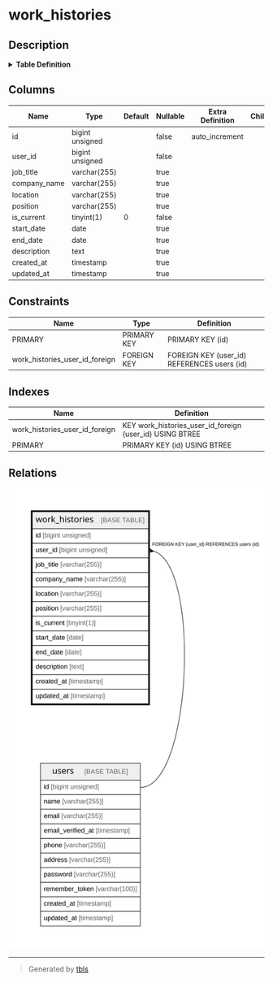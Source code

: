 # work_histories

## Description

<details>
<summary><strong>Table Definition</strong></summary>

```sql
CREATE TABLE `work_histories` (
  `id` bigint unsigned NOT NULL AUTO_INCREMENT,
  `user_id` bigint unsigned NOT NULL,
  `job_title` varchar(255) COLLATE utf8mb4_unicode_ci DEFAULT NULL,
  `company_name` varchar(255) COLLATE utf8mb4_unicode_ci DEFAULT NULL,
  `location` varchar(255) COLLATE utf8mb4_unicode_ci DEFAULT NULL,
  `position` varchar(255) COLLATE utf8mb4_unicode_ci DEFAULT NULL,
  `is_current` tinyint(1) NOT NULL DEFAULT '0',
  `start_date` date DEFAULT NULL,
  `end_date` date DEFAULT NULL,
  `description` text COLLATE utf8mb4_unicode_ci,
  `created_at` timestamp NULL DEFAULT NULL,
  `updated_at` timestamp NULL DEFAULT NULL,
  PRIMARY KEY (`id`),
  KEY `work_histories_user_id_foreign` (`user_id`),
  CONSTRAINT `work_histories_user_id_foreign` FOREIGN KEY (`user_id`) REFERENCES `users` (`id`) ON DELETE CASCADE
) ENGINE=InnoDB AUTO_INCREMENT=[Redacted by tbls] DEFAULT CHARSET=utf8mb4 COLLATE=utf8mb4_unicode_ci
```

</details>

## Columns

| Name | Type | Default | Nullable | Extra Definition | Children | Parents | Comment |
| ---- | ---- | ------- | -------- | ---------------- | -------- | ------- | ------- |
| id | bigint unsigned |  | false | auto_increment |  |  |  |
| user_id | bigint unsigned |  | false |  |  | [users](users.md) |  |
| job_title | varchar(255) |  | true |  |  |  |  |
| company_name | varchar(255) |  | true |  |  |  |  |
| location | varchar(255) |  | true |  |  |  |  |
| position | varchar(255) |  | true |  |  |  |  |
| is_current | tinyint(1) | 0 | false |  |  |  |  |
| start_date | date |  | true |  |  |  |  |
| end_date | date |  | true |  |  |  |  |
| description | text |  | true |  |  |  |  |
| created_at | timestamp |  | true |  |  |  |  |
| updated_at | timestamp |  | true |  |  |  |  |

## Constraints

| Name | Type | Definition |
| ---- | ---- | ---------- |
| PRIMARY | PRIMARY KEY | PRIMARY KEY (id) |
| work_histories_user_id_foreign | FOREIGN KEY | FOREIGN KEY (user_id) REFERENCES users (id) |

## Indexes

| Name | Definition |
| ---- | ---------- |
| work_histories_user_id_foreign | KEY work_histories_user_id_foreign (user_id) USING BTREE |
| PRIMARY | PRIMARY KEY (id) USING BTREE |

## Relations

![er](work_histories.svg)

---

> Generated by [tbls](https://github.com/k1LoW/tbls)
